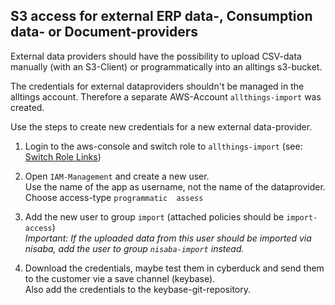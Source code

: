 ## S3 access for external ERP data-, Consumption data- or Document-providers  

External data providers should have the possibility to upload CSV-data manually (with an S3-Client) or programmatically into an alltings s3-bucket.  
  
The credentials for external dataproviders shouldn't be managed in the alltings account. Therefore a separate AWS-Account `allthings-import` was created.  

Use the steps to create new credentials for a new external data-provider.

1. Login to the aws-console and switch role to `allthings-import` (see: [Switch Role Links](https://github.com/allthings/devenv/blob/master/docs/aws.md#switch-role-links]))
  
2. Open `IAM-Management` and create a new user.  
    Use the name of the app as username, not the name of the dataprovider.    
    Choose access-type `programmatic  assess`   
    
3. Add the new user to group `import` (attached policies should be `import-access`)  
    _Important: If the uploaded data from this user should be imported via nisaba, add the user to group `nisaba-import` instead._

4. Download the credentials, maybe test them in cyberduck and send them to the customer vie a save channel (keybase).  
    Also add the credentials to the keybase-git-repository.  
    
